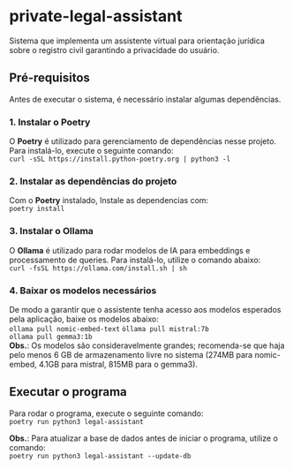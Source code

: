 # private-legal-assistant

Sistema que implementa um assistente virtual para orientação jurídica sobre o registro civil garantindo a privacidade do usuário.

## Pré-requisitos

Antes de executar o sistema, é necessário instalar algumas dependências.

### 1. Instalar o Poetry

O **Poetry** é utilizado para gerenciamento de dependências nesse projeto. Para instalá-lo, execute o seguinte comando:  
`curl -sSL https://install.python-poetry.org | python3 -l`

### 2. Instalar as dependências do projeto
Com o **Poetry** instalado, Instale as dependencias com:  
`poetry install`

### 3. Instalar o Ollama
O **Ollama** é utilizado para rodar modelos de IA para embeddings e processamento de queries. Para instalá-lo, utilize o comando abaixo:  
`curl -fsSL https://ollama.com/install.sh | sh`

### 4. Baixar os modelos necessários
De modo a garantir que o assistente tenha acesso aos modelos esperados pela aplicação, baixe os modelos abaixo:  
`ollama pull nomic-embed-text`
`òllama pull mistral:7b`  
`ollama pull gemma3:1b`  
**Obs.**: Os modelos são consideravelmente grandes; recomenda-se que haja pelo menos 6 GB de armazenamento livre no sistema (274MB para nomic-embed, 4.1GB para mistral, 815MB para o gemma3).

## Executar o programa
Para rodar o programa, execute o seguinte comando:  
`poetry run python3 legal-assistant`

**Obs.**: Para atualizar a base de dados antes de iniciar o programa, utilize o comando:   
`poetry run python3 legal-assistant --update-db`